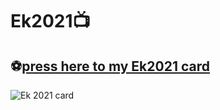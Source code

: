 # Ek2021:tv:

## ⚽[press here to my Ek2021 card](https://github.com/jrspowers/Homeassistant-config/blob/master/dashboards/dashboard1/ek2021_card/ek2021_card.yaml)

![Ek 2021 card](https://user-images.githubusercontent.com/60328474/119379243-8620bd00-bcbf-11eb-915e-4f2559390b46.png)
